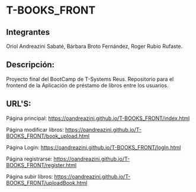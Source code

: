 # T-BOOKS_FRONT

## Integrantes
Oriol Andreazini Sabaté, Bárbara Broto Fernández, Roger Rubio Rufaste.

## Descripción:
Proyecto final del BootCamp de T-Systems Reus. Repositorio para el frontend de la Aplicación de préstamo de libros entre los usuarios.

## URL'S:
Página principal:
https://oandreazini.github.io/T-BOOKS_FRONT/index.html

Página modificar libros:
https://oandreazini.github.io/T-BOOKS_FRONT/book_upload.html

Página Login:
https://oandreazini.github.io/T-BOOKS_FRONT/logIn.html

Página registrarse:
https://oandreazini.github.io/T-BOOKS_FRONT/register.html

Página subir libros:
https://oandreazini.github.io/T-BOOKS_FRONT/uploadBook.html
